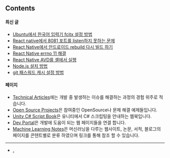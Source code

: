 ## Contents

#### 최신 글

- [Ubuntu에서 한국어 입력기 fcitx 설정 방법](./technical_articles/linux/ubuntu_korean_fcitx_installation/index.md)
- [React native에서 8081 포트를 listen하지 못하는 문제](./technical_articles/react_native/listen_error_8081.md)
- [React Native에서 안드로이드 rebuild 다시 빌드 하기](./technical_articles/react_native/rebuild_android.md)
- [React Native errno 11 해결](./technical_articles/react_native/resolve_errno_11.md)
- [React Native AVD를 셸에서 실행](./technical_articles/react_native/execution_avd.md)
- [Node.js 설치 방법](./technical_articles/nodejs/nodejs_installation.md)
- [git 패스워드 캐시 설정 방법](./technical_articles/git/setup_git_password_cache.md)

#### 페이지

- [Technical Articles](./technical_articles/index.md)에는 개발 중 발생하는 이슈를 해결하는 과정의 경험 위주로 적습니다.
- [Open Source Projects](./opensource_projects/index.md)은 참여중인 OpenSource나 문제 해결 예제들입니다.
- [Unity C# Script Book](technical_articles/unity_csharp_script_book/index.md)은 유니티에서 C# 스크립팅을 안내하는 웹북입니다.
- [Dev Portal](dev_portal/index.md)은 개발에 도움이 되는 웹 페이지들을 연결 합니다.
- [Machine Learning Notes](./machine_learning_notes/index.md)은 머신러닝을 다루는 웹사이트, 논문, 서적, 블로그의 페이지를 콘텐트별로 분류 하였으며 링크를 통해 참조 할 수 있습니다.

---

- [.](./medical_information_systems/index.md)




